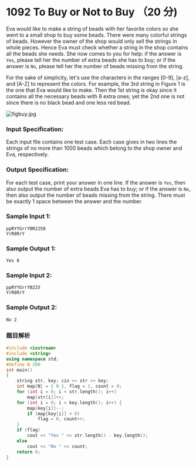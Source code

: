 # 1092 To Buy or Not to Buy （20 分)

Eva would like to make a string of beads with her favorite colors so she went to a small shop to buy some beads. There were many colorful strings of beads. However the owner of the shop would only sell the strings in whole pieces. Hence Eva must check whether a string in the shop contains all the beads she needs. She now comes to you for help: if the answer is `Yes`, please tell her the number of extra beads she has to buy; or if the answer is `No`, please tell her the number of beads missing from the string.

For the sake of simplicity, let's use the characters in the ranges \[0-9\], \[a-z\], and \[A-Z\] to represent the colors. For example, the 3rd string in Figure 1 is the one that Eva would like to make. Then the 1st string is okay since it contains all the necessary beads with 8 extra ones; yet the 2nd one is not since there is no black bead and one less red bead.

![figbuy.jpg](https://images.ptausercontent.com/b7e2ffa6-8819-436d-ad79-a41263abe914.jpg)

### Input Specification:

Each input file contains one test case. Each case gives in two lines the strings of no more than 1000 beads which belong to the shop owner and Eva, respectively.

### Output Specification:

For each test case, print your answer in one line. If the answer is `Yes`, then also output the number of extra beads Eva has to buy; or if the answer is `No`, then also output the number of beads missing from the string. There must be exactly 1 space between the answer and the number.

### Sample Input 1:

    ppRYYGrrYBR2258
    YrR8RrY
    

### Sample Output 1:

    Yes 8
    

### Sample Input 2:

    ppRYYGrrYB225
    YrR8RrY
    

### Sample Output 2:

    No 2

### 题目解析

```C++
#include <iostream>
#include <string>
using namespace std;
#define N 200
int main()
{
	string str, key; cin >> str >> key;
	int map[N] = { 0 }, flag = 1, count = 0;
	for (int i = 0; i < str.length(); i++)
		map[str[i]]++;
	for (int i = 0; i < key.length(); i++) {
		map[key[i]]--;
		if (map[key[i]] < 0)
			flag = 0, count++;
	}
	if (flag)
		cout << "Yes " << str.length() - key.length();
	else
		cout << "No " << count;
	return 0;
}
```